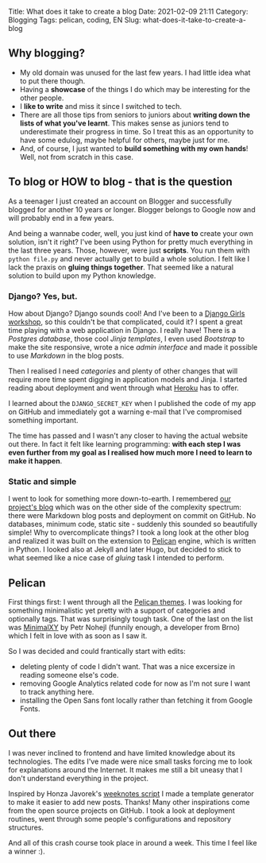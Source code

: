 Title: What does it take to create a blog
Date: 2021-02-09 21:11
Category: Blogging
Tags: pelican, coding, EN
Slug: what-does-it-take-to-create-a-blog


## Why blogging?

- My old domain was unused for the last few years. I had little idea what to put there though.
- Having a **showcase** of the things I do which may be interesting for the other people. 
- I **like to write** and miss it since I switched to tech. 
- There are all those tips from seniors to juniors about **writing down the lists of what you've learnt**. 
This makes sense as juniors tend to underestimate their progress in time.
So I treat this as an opportunity to have some edulog, maybe helpful for others, maybe just for me.
- And, of course, I just wanted to **build something with my own hands**! Well, not from scratch in this case.


## To blog or HOW to blog - that is the question

As a teenager I just created an account on Blogger and successfully blogged for another 10 years or longer. 
Blogger belongs to Google now and will probably end in a few years.

And being a wannabe coder, well, you just kind of **have to** create your own solution, isn't it right?
I've been using Python for pretty much everything in the last three years. 
Those, however, were just **scripts**. 
You run them with `python file.py` and never actually get to build a whole solution.
I felt like I lack the praxis on **gluing things together**. 
That seemed like a natural solution to build upon my Python knowledge.

### Django? Yes, but.

How about Django? Django sounds cool! 
And I've been to a [Django Girls workshop](https://tutorial.djangogirls.org/en/), so this couldn't be that complicated, could it? 
I spent a great time playing with a web application in Django. I really have! 
There is a *Postgres database*, those cool *Jinja templates*, I even used *Bootstrap* to make the site responsive, wrote a nice *admin interface* and made it possible to use *Markdown* in the blog posts. 

Then I realised I need *categories* and plenty of other changes that will require more time spent digging in application models and Jinja.
I started reading about deployment and went through what [Heroku](https://www.heroku.com/) has to offer.

I learned about the `DJANGO_SECRET_KEY` when I published the code of my app on GitHub and immediately got a warning e-mail that I've compromised something important.

The time has passed and I wasn't any closer to having the actual website out there. 
In fact it felt like learning programming: **with each step I was even further from my goal as I realised how much more I need to learn to make it happen**.


### Static and simple

I went to look for something more down-to-earth. 
I remembered [our project's blog](https://roboprojekt.pyladies.cz/) which was on the other side of the complexity spectrum: there were Markdown blog posts and deployment on commit on GitHub. 
No databases, minimum code, static site - suddenly this sounded so beautifully simple!
Why to overcomplicate things?
I took a long look at the other blog and realized it was built on the extension to [Pelican](https://blog.getpelican.com/) engine, which is written in Python. 
I looked also at Jekyll and later Hugo, but decided to stick to what seemed like a nice case of *gluing* task I intended to perform.

## Pelican

First things first: I went through all the [Pelican themes](http://www.pelicanthemes.com/). I was looking for something minimalistic yet pretty with a support of categories and optionally tags. 
That was surprisingly tough task.
One of the last on the list was [MinimalXY](https://github.com/petrnohejl/MinimalXY) by Petr Nohejl (funnily enough, a developer from Brno) which I felt in love with as soon as I saw it. 

So I was decided and could frantically start with edits:

- deleting plenty of code I didn't want. That was a nice excersize in reading someone else's code. 
- removing Google Analytics related code for now as I'm not sure I want to track anything here.
- installing the Open Sans font locally rather than fetching it from Google Fonts. 


## Out there
I was never inclined to frontend and have limited knowledge about its technologies. 
The edits I've made were nice small tasks forcing me to look for explanations around the Internet. 
It makes me still a bit uneasy that I don't understand everything in the project.

Inspired by Honza Javorek's [weeknotes script](https://github.com/honzajavorek/honzajavorek.cz/blob/master/weeknotes.py) I made a template generator to make it easier to add new posts. Thanks!
Many other inspirations come from the open source projects on GitHub. 
I took a look at deployment routines, went through some people's configurations and repository structures. 

And all of this crash course took place in around a week.
This time I feel like a winner :).


